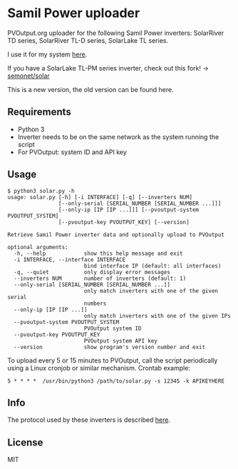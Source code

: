 # Samil Power uploader

PVOutput.org uploader for the following Samil Power inverters: SolarRiver TD
series, SolarRiver TL-D series, SolarLake TL series.

I use it for my system [here](http://pvoutput.org/intraday.jsp?sid=44819).

If you have a SolarLake TL-PM series inverter, check out this fork! ->
[semonet/solar](https://github.com/semonet/solar)

This is a new version, the old version can be found here.

## Requirements

* Python 3
* Inverter needs to be on the same network as the system running the script
* For PVOutput: system ID and API key 

## Usage

```
$ python3 solar.py -h
usage: solar.py [-h] [-i INTERFACE] [-q] [--inverters NUM]
                [--only-serial [SERIAL_NUMBER [SERIAL_NUMBER ...]]]
                [--only-ip [IP [IP ...]]] [--pvoutput-system PVOUTPUT_SYSTEM]
                [--pvoutput-key PVOUTPUT_KEY] [--version]

Retrieve Samil Power inverter data and optionally upload to PVOutput

optional arguments:
  -h, --help            show this help message and exit
  -i INTERFACE, --interface INTERFACE
                        bind interface IP (default: all interfaces)
  -q, --quiet           only display error messages
  --inverters NUM       number of inverters (default: 1)
  --only-serial [SERIAL_NUMBER [SERIAL_NUMBER ...]]
                        only match inverters with one of the given serial
                        numbers
  --only-ip [IP [IP ...]]
                        only match inverters with one of the given IPs
  --pvoutput-system PVOUTPUT_SYSTEM
                        PVOutput system ID
  --pvoutput-key PVOUTPUT_KEY
                        PVOutput system API key
  --version             show program's version number and exit
```

To upload every 5 or 15 minutes to PVOutput, call the script periodically using a Linux cronjob or similar mechanism.
Crontab example:

```
5 * * * *  /usr/bin/python3 /path/to/solar.py -s 12345 -k APIKEYHERE
```

## Info

The protocol used by these inverters is described
[here](https://github.com/mhvis/solar/wiki/Communication-protocol).

## License

MIT
